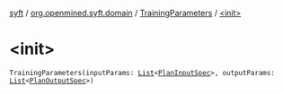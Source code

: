 [syft](../../index.md) / [org.openmined.syft.domain](../index.md) / [TrainingParameters](index.md) / [&lt;init&gt;](./-init-.md)

# &lt;init&gt;

`TrainingParameters(inputParams: `[`List`](https://kotlinlang.org/api/latest/jvm/stdlib/kotlin.collections/-list/index.html)`<`[`PlanInputSpec`](../-plan-input-spec/index.md)`>, outputParams: `[`List`](https://kotlinlang.org/api/latest/jvm/stdlib/kotlin.collections/-list/index.html)`<`[`PlanOutputSpec`](../-plan-output-spec/index.md)`>)`